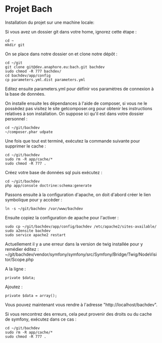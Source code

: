 Projet Bach
========================

Installation du projet sur une machine locale:

Si vous avez un dossier git dans votre home, ignorez cette étape :

    cd ~
    mkdir git

On se place dans notre dossier on et clone notre dépôt :

    cd ~/git
    git clone git@dev.anaphore.eu:bach.git bachdev
    sudo chmod -R 777 bachdev/
    cd bachdev/app/config
    cp parameters.yml.dist parameters.yml

Editez ensuite parameters.yml pour définir vos paramètres de connexion à la base de données.

On installe ensuite les dépendances à l'aide de composer, si vous ne le possèdez pas visitez le site getcomposer.org pour obtenir les instructions relatives à son installation. On suppose ici qu'il est dans votre dossier personnel :

    cd ~/git/bachdev
    ~/composer.phar udpate

Une fois que tout est terminé, exécutez la commande suivante pour supprimer le cache : 

    cd ~/git/bachdev
    sudo rm -R app/cache/*
    sudo chmod -R 777 .

Créez votre base de données sql puis exécutez : 
    
    cd ~/git/bachdev
    php app/console doctrine:schema:generate

Passons ensuite à la configuration d'apache, on doit d'abord créer le lien symbolique pour y accèder :

    ln -s ~/git/bachdev /var/www/bachdev

Ensuite copiez la configuration de apache pour l'activer :

    sudo cp ~/git/bachdev/app/config/bachdev /etc/apache2/sites-available/
    sudo a2ensite bachdev
    sudo service apache2 restart

Actuellement il y a une erreur dans la version de twig installée pour y remédier éditez : ~/git/bachdev/vendor/symfony/symfony/src/Symfony/Bridge/Twig/NodeVisitor/Scope.php

A la ligne : 

    private $data;

Ajoutez : 

    private $data = array();

Vous pouvez maintenant vous rendre à l'adresse "http://localhost/bachdev".

Si vous rencontrez des erreurs, cela peut provenir des droits ou du cache de symfony, exécutez dans ce cas : 

    cd ~/git/bachdev
    sudo rm -R app/cache/*
    sudo chmod -R 777 .
